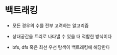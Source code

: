 # 백트래킹

- 모든 경우의 수를 전부 고려하는 알고리즘

- 상태공간을 트리로 나타낼 수 있을 때 적합한 방식이다

- bfs, dfs 혹은 최선 우선 탐색이 백트래킹에 해당한다
